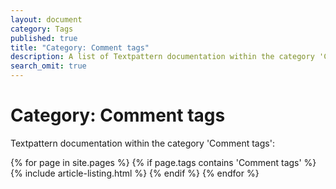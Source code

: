 ```yaml
---
layout: document
category: Tags
published: true
title: "Category: Comment tags"
description: A list of Textpattern documentation within the category 'Comment tags'.
search_omit: true
---
```


# Category: Comment tags

Textpattern documentation within the category 'Comment tags':

<div>
    {% for page in site.pages %}
        {% if page.tags contains 'Comment tags' %}
            {% include article-listing.html %}
        {% endif %}
    {% endfor %}
</div>
